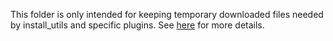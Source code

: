 This folder is only intended for keeping temporary downloaded files needed by install_utils and specific plugins. See [here](https://gitlab.com/QEF/q-e/-/issues/467) for more details.
